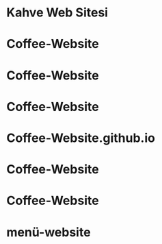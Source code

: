 # Kahve Web Sitesi
# Coffee-Website
# Coffee-Website
# Coffee-Website
# Coffee-Website.github.io
# Coffee-Website
# Coffee-Website
# menü-website
